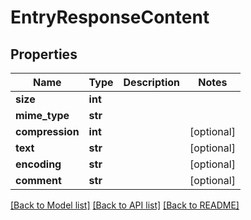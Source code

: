 # EntryResponseContent


## Properties
Name | Type | Description | Notes
------------ | ------------- | ------------- | -------------
**size** | **int** |  | 
**mime_type** | **str** |  | 
**compression** | **int** |  | [optional] 
**text** | **str** |  | [optional] 
**encoding** | **str** |  | [optional] 
**comment** | **str** |  | [optional] 

[[Back to Model list]](../README.md#documentation-for-models) [[Back to API list]](../README.md#documentation-for-api-endpoints) [[Back to README]](../README.md)


